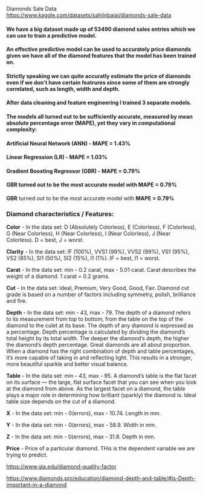 Diamonds Sale Data
https://www.kaggle.com/datasets/sahilnbajaj/diamonds-sale-data

#### We have a big dataset made up of 53490 diamond sales entries which we can use to train a predictive model.
#### An effective predictive model can be used to accurately price diamonds given we have all of the diamond features that the model has been trained on.
#### Strictly speaking we can quite accuratly estimate the price of diamonds even if we don't have certain featrures since some of them are strongly correlated, such as length, width and depth.

#### After data cleaning and feature engineering I trained 3 separate models.
#### The models all turned out to be sufficiently accurate, measured by mean absolute percentage error (MAPE), yet they vary in computational complexity:
#### Artificial Neural Network (ANN) - MAPE = 1.43%
#### Linear Regression (LR) - MAPE = 1.03%
#### Gradient Boosting Regressor (GBR) - MAPE = 0.79%

#### **GBR** turned out to be the most accurate model with **MAPE = 0.79%**

**GBR** turned out to be the most accurate model with **MAPE = 0.79%**

### Diamond characteristics / Features:

**Color** - In the data set: D (Absolutely Colorless), E (Colorless), F (Colorless), G (Near Colorless), H (Near Colorless), I (Near Colorless), J (Near Colorless). D = best, J = worst.

**Clarity** - In the data set: IF (100%), VVS1 (99%), VVS2 (99%), VS1 (95%), VS2 (85%), SI1 (50%), SI2 (15%), I1 (1%). IF = best, I1 = worst.

**Carat** - In the data set: min - 0.2 carat, max - 5.01 carat. Carat describes the weight of a diamond. 1 carat = 0.2 grams.

**Cut** - In the data set: Ideal, Premium, Very Good, Good, Fair. Diamond cut grade is based on a number of factors including symmetry, polish, brilliance and fire.

**Depth** - In the data set: min - 43, max - 79. The depth of a diamond refers to its measurement from top to bottom, from the table on the top of the diamond to the culet at its base. The depth of any diamond is expressed as a percentage. Depth percentage is calculated by dividing the diamond’s total height by its total width. The deeper the diamond’s depth, the higher the diamond’s depth percentage. Great diamonds are all about proportion. When a diamond has the right combination of depth and table percentages, it’s more capable of taking in and reflecting light. This results in a stronger, more beautiful sparkle and better visual balance.

**Table** - In the data set: min - 43, max - 95. A diamond’s table is the flat facet on its surface — the large, flat surface facet that you can see when you look at the diamond from above. As the largest facet on a diamond, the table plays a major role in determining how brilliant (sparkly) the diamond is. Ideal table size depends on the cut of a diamond.

**X** - In the data set: min - 0(errors), max - 10.74. Length in mm.

**Y** - In the data set: min - 0(errors), max - 58.9. Width in mm.

**Z** - In the data set: min - 0(errors), max - 31.8. Depth in mm.

**Price** - Price of a particular diamond. THis is the dependent variable we are trying to predict.

https://www.gia.edu/diamond-quality-factor

https://www.diamonds.pro/education/diamond-depth-and-table/#Is-Depth-important-in-a-diamond
